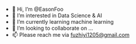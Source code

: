 - 👋 Hi, I’m @EasonFoo
- 👀 I’m interested in Data Science & AI
- 🌱 I’m currently learning machine learning
- 💞️ I’m looking to collaborate on ...
- 📫 Please reach me via fuzhiyi1205@gmail.com

<!---
ea50nf00/ea50nf00 is a ✨ special ✨ repository because its `README.md` (this file) appears on your GitHub profile.
You can click the Preview link to take a look at your changes.
--->
